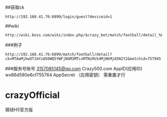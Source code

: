 ##获取ck
~~~
http://192.168.41.76:6899/login/guest?deviceid=1
~~~
##wiki
~~~
http://wiki.boss.com/wiki/index.php/$crazy_bet/match/football/detail_%E8%B6%B3%E7%90%83%E6%AF%94%E8%B5%9B%E8%B5%9B%E4%BA%8B%E8%AF%A6%E6%83%85
~~~
###例子
~~~
http://192.168.41.76:6899/match/football/detail?ck=MTAwMjkwOTJmYzA5OWQ5YWFjNGM3MTcxMTNiMzk4MjNkMjA5N2Y2&matchid=757945 
~~~
###服务号账号
3157085145@qq.com	Crazy500.com
AppID(应用ID) wx86d590e6cf755764   AppSecret （应用密钥）  需重置才行

# crazyOfficial
猜球H5官方版
